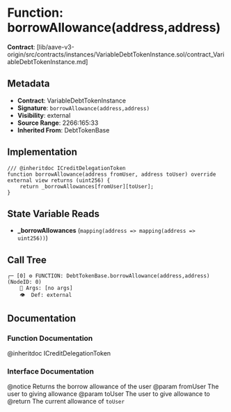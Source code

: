 # Function: borrowAllowance(address,address)

**Contract**: [lib/aave-v3-origin/src/contracts/instances/VariableDebtTokenInstance.sol/contract_VariableDebtTokenInstance.md]

## Metadata

- **Contract**: VariableDebtTokenInstance
- **Signature**: `borrowAllowance(address,address)`
- **Visibility**: external
- **Source Range**: 2266:165:33
- **Inherited From**: DebtTokenBase

## Implementation

```solidity
/// @inheritdoc ICreditDelegationToken
function borrowAllowance(address fromUser, address toUser) override external view returns (uint256) {
    return _borrowAllowances[fromUser][toUser];
}
```

## State Variable Reads

- **_borrowAllowances** (`mapping(address => mapping(address => uint256))`)

## Call Tree

```
┌─ [0] ⚙️ FUNCTION: DebtTokenBase.borrowAllowance(address,address) (NodeID: 0)
    💬 Args: [no args]
    👁️  Def: external
```

## Documentation

### Function Documentation

@inheritdoc ICreditDelegationToken

### Interface Documentation

 @notice Returns the borrow allowance of the user
 @param fromUser The user to giving allowance
 @param toUser The user to give allowance to
 @return The current allowance of `toUser`
